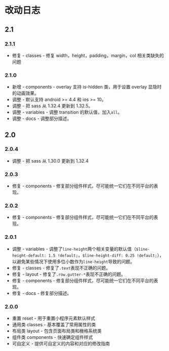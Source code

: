 # 改动日志

## 2.1

### 2.1.1

- 修复 - classes - 修复 width，height，padding，margin，col 相关类缺失的问题

### 2.1.0

- 新增 - components - overlay 支持 is-hidden 类，用于设置 overlay 显隐时的动画效果。
- 调整 - 默认支持 android >= 4.4 和 ios >= 10。
- 调整 - 把 sass 从 1.32.4 更新到 1.32.5。
- 调整 - variables - 调整 transition 的默认值，加入`all`。
- 调整 - docs - 调整部分描述。

## 2.0

### 2.0.4

- 调整 - 把 sass 从 1.30.0 更新到 1.32.4

### 2.0.3

- 修复 - components - 修复部分组件样式，尽可能统一它们在不同平台的表现。

### 2.0.2

- 修复 - components - 修复部分组件样式，尽可能统一它们在不同平台的表现。

### 2.0.1

- 调整 - variables - 调整了`line-height`两个相关变量的默认值（`$line-height-default: 1.5 !default;`，`$line-height-diff: 0.25 !default;`），以避免某些情况下使用多位小数作为`line-height`导致的问题。
- 修复 - classes - 修复了`.text`表现不正确的问题。
- 修复 - layout - 修复了`.row.gutter-*`表现不正确的问题。
- 修复 - components - 修复部分组件样式，尽可能统一它们在不同平台的表现。
- 修复 - docs - 修复部分描述。

### 2.0.0

- 重置 reset - 用于重置小程序元素默认样式
- 通用类 classes - 基本覆盖了常用属性的类
- 布局类 layout - 包含页面布局类和栅格系统类
- 组件类 components - 快速确定组件样式
- 可自定义 - 提供可自定义的内容和对应的修改指南
